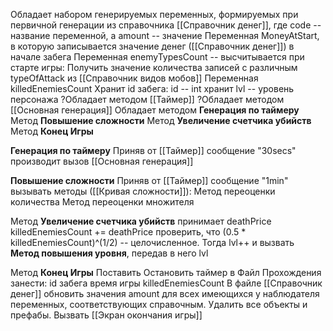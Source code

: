 Обладает набором генерируемых переменных, формируемых при первичной генерации из справочника [[Справочник денег]], где code -- название переменной, а amount -- значение
Переменная MoneyAtStart, в которую записывается значение денег ([[Справочник денег]]) в начале забега
Переменная enemyTypesCount -- высчитывается при старте игры: Получить значение количества записей с различным typeOfAttack из [[Справочник видов мобов]]
Переменная killedEnemiesCount
Хранит id забега: id -- int
хранит lvl -- уровень персонажа
?Обладает методом [[Таймер]]
?Обладает методом [[Основная генерация]]
Обладает методом **Генерация по таймеру**
Метод **Повышение сложности**
Метод  **Увеличение счетчика убийств**
Метод **Конец Игры**





**Генерация по таймеру**
Приняв от [[Таймер]] сообщение "30secs" производит вызов [[Основная генерация]]

**Повышение сложности** 
Приняв от [[Таймер]] сообщение "1min" вызывать методы ([[Кривая сложности]]):
Метод переоценки количества
Метод переоценки множителя



Метод **Увеличение счетчика убийств**
принимает deathPrice
killedEnemiesCount += deathPrice
проверить, что (0.5 * killedEnemiesCount)^(1/2) -- целочисленное. Тогда lvl++ и вызвать **Метод повышения уровня**, передав в него lvl


Метод **Конец Игры**
	Поставить Остановить таймер
	в Файл Прохождения занести:
		id забега
		время игры
		killedEnemiesCount
	В файле [[Справочник денег]] обновить значения amount для всех имеющихся у наблюдателя переменных, соответствующих справочным. 
	Удалить все объекты и префабы. Вызвать [[Экран окончания игры]]